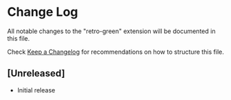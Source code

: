 # Change Log

All notable changes to the "retro-green" extension will be documented in this file.

Check [Keep a Changelog](http://keepachangelog.com/) for recommendations on how to structure this file.

## [Unreleased]

- Initial release
